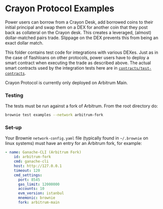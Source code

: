 # Crayon Protocol Examples

Power users can borrow from a Crayon Desk, add borrowed coins to their initial principal and swap them on a DEX for another coin that they post back as collateral on the Crayon desk. This creates a leveraged, (almost) dollar-matched pairs trade. Slippage on the DEX prevents this from being an exact dollar match.

This folder contains test code for integrations with various DEXes. Just as in the case of flashloans on other protocols, power users have to deploy a smart contract when executing the trade as described above. The actual smart contracts used by the integration tests here are in [`contracts/test-contracts`](../contracts/test-contracts/).

Crayon Protocol is currently only deployed on Arbitrum Main.

### Testing

The tests must be run against a fork of Arbitrum. From the root directory do:

```bash
brownie test examples --network arbitrum-fork
```
### Set-up

Your Brownie `network-config.yaml` file (typically found in `~/.brownie` on linux systems) must have an entry for an Arbitrum fork, for example:

```yaml
- name: Ganache-CLI (Arbitrum Fork)
    id: arbitrum-fork
    cmd: ganache-cli
    host: http://127.0.0.1
    timeout: 120 
    cmd_settings:
      port: 8545
      gas_limit: 12000000
      accounts: 10
      evm_version: istanbul
      mnemonic: brownie
      fork: arbitrum-main
```